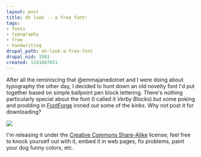 ```yaml
--- 
layout: post
title: Oh look -- a free font!
tags: 
- fonts
- typography
- free
- handwriting
drupal_path: oh-look-a-free-font
drupal_nid: 1993
created: 1241887651
---
```

After all the reminiscing that @emmajanedotnet and I were doing about typography the other day, I decided to hunt down an old novelty font I'd put together based on simple ballpoint pen block lettering. There's nothing particularly special about the font (I called it <em>Verby Blocks</em>) but some poking and prodding in <a href="http://fontforge.sourceforge.net">FontForge</a> ironed out some of the kinks. Why not post it for downloading?

<a href="/files/verbyblocks.ttf"><img src="/files/verby.png" /></a>

I'm releasing it under the <a href="http://creativecommons.org/licenses/by-sa/3.0/">Creative Commons Share-Alike</a> license; feel free to knock yourself out with it, embed it in web pages, fix problems, paint your dog funny colors, etc.
